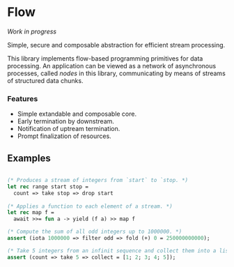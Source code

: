 # Flow

_Work in progress_

Simple, secure and composable abstraction for efficient stream processing.

This library implements flow-based programming primitives for data processing. An application can be viewed as a network of asynchronous processes, called _nodes_ in this library, communicating by means of streams of structured data chunks.

### Features

- Simple extandable and composable core.
- Early termination by downstream.
- Notification of uptream termination.
- Prompt finalization of resources.

## Examples

```ocaml

(* Produces a stream of integers from `start` to `stop. *)
let rec range start stop =
  count => take stop => drop start
  
(* Applies a function to each element of a stream. *)
let rec map f =
  await >>= fun a -> yield (f a) >> map f

(* Compute the sum of all odd integers up to 1000000. *)
assert (iota 1000000 => filter odd => fold (+) 0 = 250000000000);

(* Take 5 integers from an infinit sequence and collect them into a list. *)
assert (count => take 5 => collect = [1; 2; 3; 4; 5]);
```
